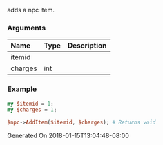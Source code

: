 adds a npc item.
### Arguments
**Name**|**Type**|**Description**
:---|:---|:---
itemid||
charges|int|

### Example

```perl
my $itemid = 1;
my $charges = 1;

$npc->AddItem($itemid, $charges); # Returns void
```


Generated On 2018-01-15T13:04:48-08:00
